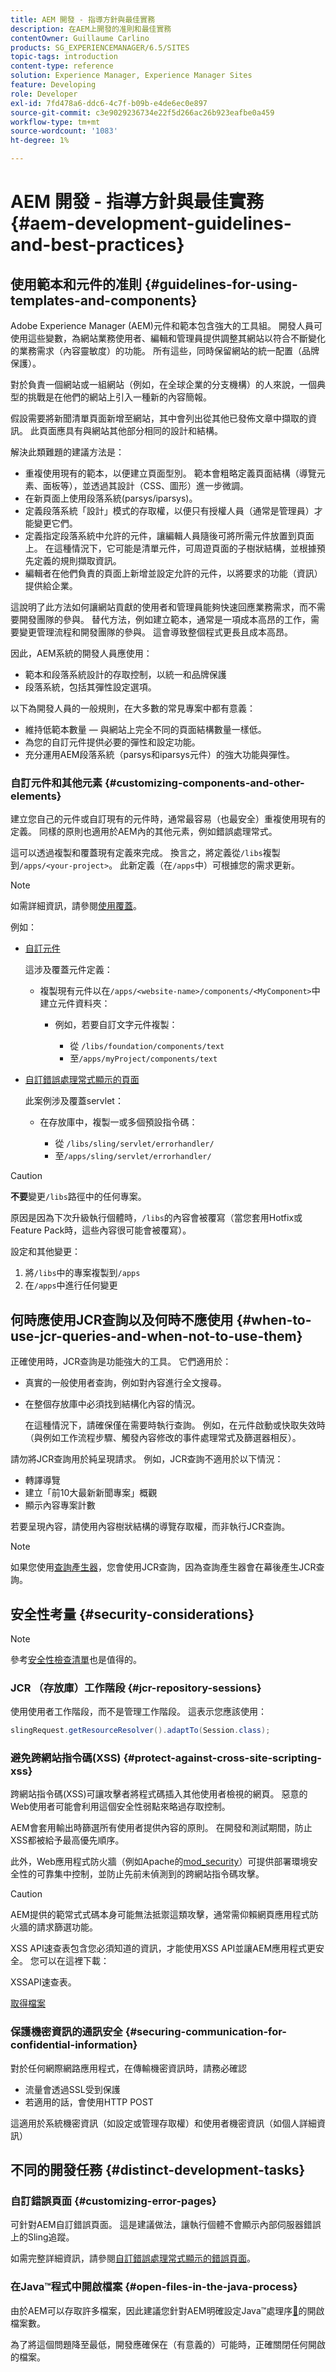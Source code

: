```yaml
---
title: AEM 開發 - 指導方針與最佳實務
description: 在AEM上開發的准則和最佳實務
contentOwner: Guillaume Carlino
products: SG_EXPERIENCEMANAGER/6.5/SITES
topic-tags: introduction
content-type: reference
solution: Experience Manager, Experience Manager Sites
feature: Developing
role: Developer
exl-id: 7fd478a6-ddc6-4c7f-b09b-e4de6ec0e897
source-git-commit: c3e9029236734e22f5d266ac26b923eafbe0a459
workflow-type: tm+mt
source-wordcount: '1083'
ht-degree: 1%

---
```


# AEM 開發 - 指導方針與最佳實務{#aem-development-guidelines-and-best-practices}

## 使用範本和元件的准則 {#guidelines-for-using-templates-and-components}

Adobe Experience Manager (AEM)元件和範本包含強大的工具組。 開發人員可使用這些變數，為網站業務使用者、編輯和管理員提供調整其網站以符合不斷變化的業務需求（內容靈敏度）的功能。 所有這些，同時保留網站的統一配置（品牌保護）。

對於負責一個網站或一組網站（例如，在全球企業的分支機構）的人來說，一個典型的挑戰是在他們的網站上引入一種新的內容簡報。

假設需要將新聞清單頁面新增至網站，其中會列出從其他已發佈文章中擷取的資訊。 此頁面應具有與網站其他部分相同的設計和結構。

解決此類難題的建議方法是：

* 重複使用現有的範本，以便建立頁面型別。 範本會粗略定義頁面結構（導覽元素、面板等），並透過其設計（CSS、圖形）進一步微調。
* 在新頁面上使用段落系統(parsys/iparsys)。
* 定義段落系統「設計」模式的存取權，以便只有授權人員（通常是管理員）才能變更它們。
* 定義指定段落系統中允許的元件，讓編輯人員隨後可將所需元件放置到頁面上。 在這種情況下，它可能是清單元件，可周遊頁面的子樹狀結構，並根據預先定義的規則擷取資訊。
* 編輯者在他們負責的頁面上新增並設定允許的元件，以將要求的功能（資訊）提供給企業。

這說明了此方法如何讓網站貢獻的使用者和管理員能夠快速回應業務需求，而不需要開發團隊的參與。 替代方法，例如建立範本，通常是一項成本高昂的工作，需要變更管理流程和開發團隊的參與。 這會導致整個程式更長且成本高昂。

因此，AEM系統的開發人員應使用：

* 範本和段落系統設計的存取控制，以統一和品牌保護
* 段落系統，包括其彈性設定選項。

以下為開發人員的一般規則，在大多數的常見專案中都有意義：

* 維持低範本數量 — 與網站上完全不同的頁面結構數量一樣低。
* 為您的自訂元件提供必要的彈性和設定功能。
* 充分運用AEM段落系統（parsys和iparsys元件）的強大功能與彈性。

### 自訂元件和其他元素 {#customizing-components-and-other-elements}

建立您自己的元件或自訂現有的元件時，通常最容易（也最安全）重複使用現有的定義。 同樣的原則也適用於AEM內的其他元素，例如錯誤處理常式。

這可以透過複製和覆蓋現有定義來完成。 換言之，將定義從`/libs`複製到`/apps/<your-project>`。 此新定義（在`/apps`中）可根據您的需求更新。

>[!NOTE]
>
>如需詳細資訊，請參閱[使用覆蓋](/help/sites-developing/overlays.md)。

例如：

* [自訂元件](/help/sites-developing/components.md)

  這涉及覆蓋元件定義：

   * 複製現有元件以在`/apps/<website-name>/components/<MyComponent>`中建立元件資料夾：

      * 例如，若要自訂文字元件複製：

         * 從 `/libs/foundation/components/text`
         * 至`/apps/myProject/components/text`

* [自訂錯誤處理常式顯示的頁面](/help/sites-developing/customizing-errorhandler-pages.md#how-to-customize-pages-shown-by-the-error-handler)

  此案例涉及覆蓋servlet：

   * 在存放庫中，複製一或多個預設指令碼：

      * 從 `/libs/sling/servlet/errorhandler/`
      * 至`/apps/sling/servlet/errorhandler/`

>[!CAUTION]
>
>**不要**&#x200B;變更`/libs`路徑中的任何專案。
>
>原因是因為下次升級執行個體時，`/libs`的內容會被覆寫（當您套用Hotfix或Feature Pack時，這些內容很可能會被覆寫）。
>
>設定和其他變更：
>
>1. 將`/libs`中的專案複製到`/apps`
>1. 在`/apps`中進行任何變更

## 何時應使用JCR查詢以及何時不應使用 {#when-to-use-jcr-queries-and-when-not-to-use-them}

正確使用時，JCR查詢是功能強大的工具。 它們適用於：

* 真實的一般使用者查詢，例如對內容進行全文搜尋。
* 在整個存放庫中必須找到結構化內容的情況。

  在這種情況下，請確保僅在需要時執行查詢。 例如，在元件啟動或快取失效時（與例如工作流程步驟、觸發內容修改的事件處理常式及篩選器相反）。

請勿將JCR查詢用於純呈現請求。 例如，JCR查詢不適用於以下情況：

* 轉譯導覽
* 建立「前10大最新新聞專案」概觀
* 顯示內容專案計數

若要呈現內容，請使用內容樹狀結構的導覽存取權，而非執行JCR查詢。

>[!NOTE]
>
>如果您使用[查詢產生器](/help/sites-developing/querybuilder-api.md)，您會使用JCR查詢，因為查詢產生器會在幕後產生JCR查詢。
>

## 安全性考量 {#security-considerations}

>[!NOTE]
>
>參考[安全性檢查清單](/help/sites-administering/security-checklist.md)也是值得的。

### JCR （存放庫）工作階段 {#jcr-repository-sessions}

使用使用者工作階段，而不是管理工作階段。 這表示您應該使用：

```java
slingRequest.getResourceResolver().adaptTo(Session.class);
```

### 避免跨網站指令碼(XSS) {#protect-against-cross-site-scripting-xss}

跨網站指令碼(XSS)可讓攻擊者將程式碼插入其他使用者檢視的網頁。 惡意的Web使用者可能會利用這個安全性弱點來略過存取控制。

AEM會套用輸出時篩選所有使用者提供內容的原則。 在開發和測試期間，防止XSS都被給予最高優先順序。

此外，Web應用程式防火牆（例如Apache的[mod_security](https://modsecurity.org)）可提供部署環境安全性的可靠集中控制，並防止先前未偵測到的跨網站指令碼攻擊。

>[!CAUTION]
>
>AEM提供的範常式式碼本身可能無法抵禦這類攻擊，通常需仰賴網頁應用程式防火牆的請求篩選功能。

XSS API速查表包含您必須知道的資訊，才能使用XSS API並讓AEM應用程式更安全。 您可以在這裡下載：

XSSAPI速查表。

[取得檔案](assets/xss_cheat_sheet_2016.pdf)

### 保護機密資訊的通訊安全 {#securing-communication-for-confidential-information}

對於任何網際網路應用程式，在傳輸機密資訊時，請務必確認

* 流量會透過SSL受到保護
* 若適用的話，會使用HTTP POST

這適用於系統機密資訊（如設定或管理存取權）和使用者機密資訊（如個人詳細資訊）

## 不同的開發任務 {#distinct-development-tasks}

### 自訂錯誤頁面 {#customizing-error-pages}

可針對AEM自訂錯誤頁面。 這是建議做法，讓執行個體不會顯示內部伺服器錯誤上的Sling追蹤。

如需完整詳細資訊，請參閱[自訂錯誤處理常式顯示的錯誤頁面](/help/sites-developing/customizing-errorhandler-pages.md)。

### 在Java™程式中開啟檔案 {#open-files-in-the-java-process}

由於AEM可以存取許多檔案，因此建議您針對AEM明確設定Java™處理序[&#128279;](/help/sites-deploying/configuring.md#open-files-in-the-java-process)的開啟檔案數。

為了將這個問題降至最低，開發應確保在（有意義的）可能時，正確關閉任何開啟的檔案。
